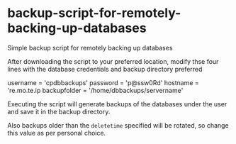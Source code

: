 # backup-script-for-remotely-backing-up-databases
Simple backup script for remotely backing up databases

After downloading the script to your preferred location, modify thse four lines with the database credentials and backup directory preferred

username = 'cpdbbackups' 
password = 'p@ssw0Rd' 
hostname = 're.mo.te.ip 
backupfolder = '/home/dbbackups/servername'

Executing the script will generate backups of the databases under the user and save it in the backup directory. 

Also backups older than the `deletetime` specified will be rotated, so change this value as per personal choice.
